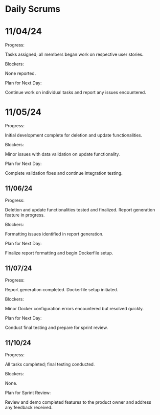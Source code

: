 # Daily Scrums

# 11/04/24

Progress: 

Tasks assigned; all members began work on respective user stories.

Blockers: 

None reported.

Plan for Next Day: 

Continue work on individual tasks and report any issues encountered.

# 11/05/24

Progress: 

Initial development complete for deletion and update functionalities.

Blockers: 

Minor issues with data validation on update functionality.

Plan for Next Day: 

Complete validation fixes and continue integration testing.

## 11/06/24

Progress: 

Deletion and update functionalities tested and finalized. Report generation feature in progress.

Blockers: 

Formatting issues identified in report generation.

Plan for Next Day: 

Finalize report formatting and begin Dockerfile setup.

## 11/07/24

Progress: 

Report generation completed. Dockerfile setup initiated.

Blockers:

 Minor Docker configuration errors encountered but resolved quickly.

Plan for Next Day: 

Conduct final testing and prepare for sprint review.

## 11/10/24

Progress:

All tasks completed; final testing conducted.

Blockers:

None.

Plan for Sprint Review: 

Review and demo completed features to the product owner and address any feedback received.
